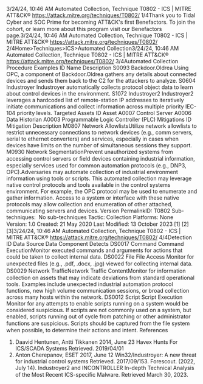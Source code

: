 3/24/24, 10:46 AM Automated Collection, Technique T0802 - ICS | MITRE ATT&CK®
https://attack.mitre.org/techniques/T0802/ 1/4Thank you to Tidal Cyber and SOC Prime for becoming ATT&CK's ﬁrst Benefactors. To join the cohort, or learn more about this program visit our
Benefactors page.3/24/24, 10:46 AM Automated Collection, Technique T0802 - ICS | MITRE ATT&CK®
https://attack.mitre.org/techniques/T0802/ 2/4Home>Techniques>ICS>Automated Collection3/24/24, 10:46 AM Automated Collection, Technique T0802 - ICS | MITRE ATT&CK®
https://attack.mitre.org/techniques/T0802/ 3/4Automated Collection
Procedure Examples
ID Name Description
S0093 Backdoor.Oldrea Using OPC, a component of Backdoor.Oldrea gathers any details about connected devices and sends them
back to the C2 for the attackers to analyze. 
S0604 Industroyer Industroyer automatically collects protocol object data to learn about control devices in the environment.
S1072 Industroyer2 Industroyer2 leverages a hardcoded list of remote-station IP addresses to iteratively initiate
communications and collect information across multiple priority IEC-104 priority levels.
Targeted Assets
ID Asset
A0007 Control Server
A0006 Data Historian
A0003 Programmable Logic Controller (PLC)
Mitigations
ID Mitigation Description
M0807 Network
AllowlistsUtilize network allowlists to restrict unnecessary connections to network devices (e.g., comm servers,
serial to ethernet converters) and services, especially in cases when devices have limits on the number of
simultaneous sessions they support.
M0930 Network
SegmentationPrevent unauthorized systems from accessing control servers or ﬁeld devices containing industrial
information, especially services used for common automation protocols (e.g., DNP3, OPC).Adversaries may automate collection of industrial environment information using tools or scripts. This automated collection may leverage
native control protocols and tools available in the control systems environment. For example, the OPC protocol may be used to enumerate
and gather information. Access to a system or interface with these native protocols may allow collection and enumeration of other attached,
communicating servers and devices.
Version PermalinkID: T0802
Sub-techniques:  No sub-techniques
 
Tactic: Collection
 
Platforms: None
Version: 1.0
Created: 21 May 2020
Last Modiﬁed: 13 October 2023
[1]
[2]
[3]3/24/24, 10:46 AM Automated Collection, Technique T0802 - ICS | MITRE ATT&CK®
https://attack.mitre.org/techniques/T0802/ 4/4Detection
ID Data Source Data Component Detects
DS0017 Command Command
ExecutionMonitor executed commands and arguments for actions that could be taken to collect
internal data.
DS0022 File File Access Monitor for unexpected ﬁles (e.g., .pdf, .docx, .jpg) viewed for collecting internal data.
DS0029 Network TraﬃcNetwork Traﬃc
ContentMonitor for information collection on assets that may indicate deviations from standard
operational tools. Examples include unexpected industrial automation protocol
functions, new high volume communication sessions, or broad collection across many
hosts within the network.
DS0012 Script Script Execution Monitor for any attempts to enable scripts running on a system would be considered
suspicious. If scripts are not commonly used on a system, but enabled, scripts running
out of cycle from patching or other administrator functions are suspicious. Scripts
should be captured from the ﬁle system when possible, to determine their actions and
intent.
References
1. Daavid Hentunen, Antti Tikkanen 2014, June 23 Havex Hunts
For ICS/SCADA Systems Retrieved. 2019/04/01
2. Anton Cherepanov, ESET 2017, June 12 Win32/Industroyer: A
new threat for industrial control systems Retrieved.
2017/09/153. Forescout. (2022, July 14). Industroyer2 and INCONTROLLER
In-depth Technical Analysis of the Most Recent ICS-speciﬁc
Malware. Retrieved March 30, 2023.